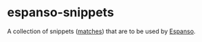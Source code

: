 # espanso-snippets

A collection of snippets ([matches][1]) that are to be used by [Espanso][0].

[0]: https://espanso.org/
[1]: https://espanso.org/docs/matches/
